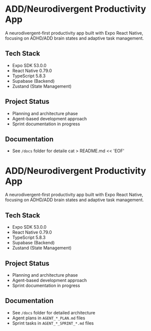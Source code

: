 # ADD/Neurodivergent Productivity App

A neurodivergent-first productivity app built with Expo React Native, focusing on ADHD/ADD brain states and adaptive task management.

## Tech Stack
- Expo SDK 53.0.0
- React Native 0.79.0
- TypeScript 5.8.3
- Supabase (Backend)
- Zustand (State Management)

## Project Status
- Planning and architecture phase
- Agent-based development approach
- Sprint documentation in progress

## Documentation
- See `/docs` folder for detaile
cat > README.md << 'EOF'
# ADD/Neurodivergent Productivity App

A neurodivergent-first productivity app built with Expo React Native, focusing on ADHD/ADD brain states and adaptive task management.

## Tech Stack
- Expo SDK 53.0.0
- React Native 0.79.0
- TypeScript 5.8.3
- Supabase (Backend)
- Zustand (State Management)

## Project Status
- Planning and architecture phase
- Agent-based development approach
- Sprint documentation in progress

## Documentation
- See `/docs` folder for detailed architecture
- Agent plans in `AGENT_*_PLAN.md` files
- Sprint tasks in `AGENT_*_SPRINT_*.md` files
